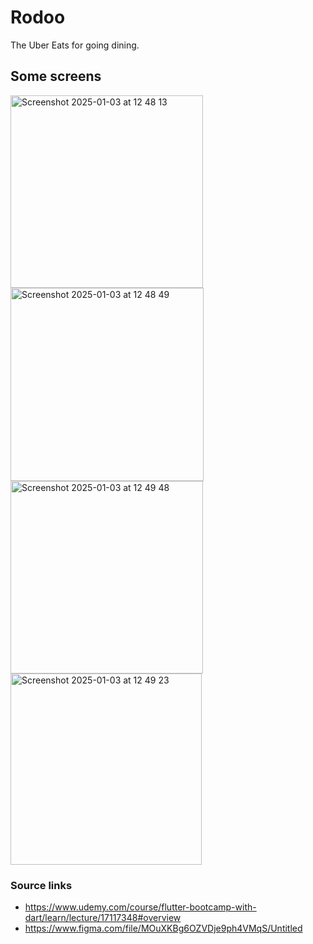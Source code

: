 # Rodoo
The Uber Eats for going dining. 

## Some screens 
<img width="308" alt="Screenshot 2025-01-03 at 12 48 13" src="https://github.com/user-attachments/assets/39d7f718-2556-401d-ba9e-ca9313066308" />
<img width="309" alt="Screenshot 2025-01-03 at 12 48 49" src="https://github.com/user-attachments/assets/0a61675d-99fb-48e6-aa1a-414bc2fbf366" />
<img width="308" alt="Screenshot 2025-01-03 at 12 49 48" src="https://github.com/user-attachments/assets/5adfc223-0d4e-4576-a864-9b00b8992c91" />
<img width="306" alt="Screenshot 2025-01-03 at 12 49 23" src="https://github.com/user-attachments/assets/1195b9d3-7df6-4ffa-b439-4cf0c62115a9" />

### Source links
- https://www.udemy.com/course/flutter-bootcamp-with-dart/learn/lecture/17117348#overview
- https://www.figma.com/file/MOuXKBg6OZVDje9ph4VMqS/Untitled
